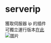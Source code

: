 # serverip
獲取伺服器 ip 的插件  
可獨立運行版本[在此](https://github.com/MagicTeaMC/get-ip)  
![圖片](https://user-images.githubusercontent.com/95519633/227755474-48015766-d921-4779-8a4e-5c6dd784eb77.png)
